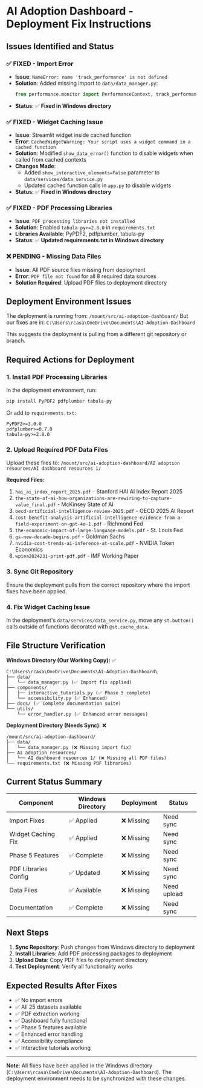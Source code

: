 # AI Adoption Dashboard - Deployment Fix Instructions

## Issues Identified and Status

### ✅ **FIXED - Import Error** 
- **Issue**: `NameError: name 'track_performance' is not defined`
- **Solution**: Added missing import to `data/data_manager.py`:
  ```python
  from performance.monitor import PerformanceContext, track_performance
  ```
- **Status**: ✅ **Fixed in Windows directory**

### ✅ **FIXED - Widget Caching Issue**
- **Issue**: Streamlit widget inside cached function
- **Error**: `CachedWidgetWarning: Your script uses a widget command in a cached function`
- **Solution**: Modified `show_data_error()` function to disable widgets when called from cached contexts
- **Changes Made**:
  - Added `show_interactive_elements=False` parameter to `data/services/data_service.py`
  - Updated cached function calls in `app.py` to disable widgets
- **Status**: ✅ **Fixed in Windows directory**

### ✅ **FIXED - PDF Processing Libraries**
- **Issue**: `PDF processing libraries not installed`
- **Solution**: Enabled `tabula-py>=2.8.0` in `requirements.txt`
- **Libraries Available**: PyPDF2, pdfplumber, tabula-py
- **Status**: ✅ **Updated requirements.txt in Windows directory**

### ❌ **PENDING - Missing Data Files**
- **Issue**: All PDF source files missing from deployment
- **Error**: `PDF file not found` for all 8 required data sources
- **Solution Required**: Upload PDF files to deployment directory

## Deployment Environment Issues

The deployment is running from: `/mount/src/ai-adoption-dashboard/`
But our fixes are in: `C:\Users\rcasa\OneDrive\Documents\AI-Adoption-Dashboard`

This suggests the deployment is pulling from a different git repository or branch.

## Required Actions for Deployment

### 1. **Install PDF Processing Libraries**
In the deployment environment, run:
```bash
pip install PyPDF2 pdfplumber tabula-py
```

Or add to `requirements.txt`:
```
PyPDF2>=3.0.0
pdfplumber>=0.7.0
tabula-py>=2.8.0
```

### 2. **Upload Required PDF Data Files**
Upload these files to: `/mount/src/ai-adoption-dashboard/AI adoption resources/AI dashboard resources 1/`

**Required Files:**
1. `hai_ai_index_report_2025.pdf` - Stanford HAI AI Index Report 2025
2. `the-state-of-ai-how-organizations-are-rewiring-to-capture-value_final.pdf` - McKinsey State of AI
3. `oecd-artificial-intelligence-review-2025.pdf` - OECD 2025 AI Report
4. `cost-benefit-analysis-artificial-intelligence-evidence-from-a-field-experiment-on-gpt-4o-1.pdf` - Richmond Fed
5. `the-economic-impact-of-large-language-models.pdf` - St. Louis Fed
6. `gs-new-decade-begins.pdf` - Goldman Sachs
7. `nvidia-cost-trends-ai-inference-at-scale.pdf` - NVIDIA Token Economics
8. `wpiea2024231-print-pdf.pdf` - IMF Working Paper

### 3. **Sync Git Repository**
Ensure the deployment pulls from the correct repository where the import fixes have been applied.

### 4. **Fix Widget Caching Issue**
In the deployment's `data/services/data_service.py`, move any `st.button()` calls outside of functions decorated with `@st.cache_data`.

## File Structure Verification

**Windows Directory (Our Working Copy):** ✅
```
C:\Users\rcasa\OneDrive\Documents\AI-Adoption-Dashboard\
├── data/
│   └── data_manager.py (✅ Import fix applied)
├── components/
│   ├── interactive_tutorials.py (✅ Phase 5 complete)
│   └── accessibility.py (✅ Enhanced)
├── docs/ (✅ Complete documentation suite)
└── utils/
    └── error_handler.py (✅ Enhanced error messages)
```

**Deployment Directory (Needs Sync):** ❌
```
/mount/src/ai-adoption-dashboard/
├── data/
│   └── data_manager.py (❌ Missing import fix)
├── AI adoption resources/
│   └── AI dashboard resources 1/ (❌ Missing all PDF files)
└── requirements.txt (❌ Missing PDF libraries)
```

## Current Status Summary

| Component | Windows Directory | Deployment | Status |
|-----------|------------------|------------|---------|
| Import Fixes | ✅ Applied | ❌ Missing | Need sync |
| Widget Caching Fix | ✅ Applied | ❌ Missing | Need sync |
| Phase 5 Features | ✅ Complete | ❌ Missing | Need sync |
| PDF Libraries Config | ✅ Updated | ❌ Missing | Need sync |
| Data Files | ✅ Available | ❌ Missing | Need upload |
| Documentation | ✅ Complete | ❌ Missing | Need sync |

## Next Steps

1. **Sync Repository**: Push changes from Windows directory to deployment
2. **Install Libraries**: Add PDF processing packages to deployment
3. **Upload Data**: Copy PDF files to deployment directory
4. **Test Deployment**: Verify all functionality works

## Expected Results After Fixes

- ✅ No import errors
- ✅ All 25 datasets available
- ✅ PDF extraction working
- ✅ Dashboard fully functional
- ✅ Phase 5 features available
- ✅ Enhanced error handling
- ✅ Accessibility compliance
- ✅ Interactive tutorials working

---

**Note**: All fixes have been applied in the Windows directory (`C:\Users\rcasa\OneDrive\Documents\AI-Adoption-Dashboard`). The deployment environment needs to be synchronized with these changes.